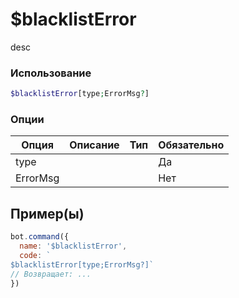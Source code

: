 # $blacklistError
desc
### Использование
```php
$blacklistError[type;ErrorMsg?]
```

### Опции

| Опция | Описание | Тип | Обязательно |
|--------|-------------|------|----------|
| type |  |  | Да | 
| ErrorMsg |  |  | Нет | 
## Пример(ы)

```javascript
bot.command({
  name: '$blacklistError',
  code: `
$blacklistError[type;ErrorMsg?]`
// Возвращает: ...
})
```
